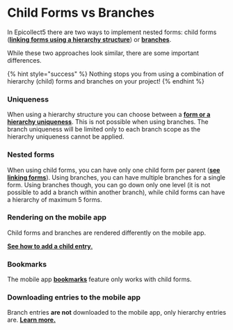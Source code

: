 # Child Forms vs Branches

In Epicollect5 there are two ways to implement nested forms: child forms ([**linking forms using a hierarchy structure**](https://docs.epicollect.net/formbuilder/multiple-forms)) or [**branches**](https://docs.epicollect.net/formbuilder/branches).

While these two approaches look similar, there are some important differences.

{% hint style="success" %}
Nothing stops you from using a combination of hierarchy (child) forms and branches on your project!
{% endhint %}

### Uniqueness

When using a hierarchy structure you can choose between a [**form or a hierarchy uniqueness**](https://docs.epicollect.net/formbuilder/uniqueness). This is not possible when using branches. The branch uniqueness will be limited only to each branch scope as the hierarchy uniqueness cannot be applied.

### Nested forms

When using child forms, you can have only one child form per parent ([**see linking forms**](https://docs.epicollect.net/formbuilder/multiple-forms)). Using branches, you can have multiple branches for a single form. Using branches though, you can go down only one level (it is not possible to add a branch within another branch), while child forms can have a hierarchy of maximum 5 forms.

### Rendering on the mobile app

Child forms and branches are rendered differently on the mobile app.

[**See how to add a child entry**.](https://docs.epicollect.net/web-application/adding-data#add-or-edit-entries-for-multiple-forms-projects)

### Bookmarks

The mobile app [**bookmarks**](https://docs.epicollect.net/mobile-application/add-bookmarks) feature only works with child forms.

### Downloading entries to the mobile app

Branch entries **are not** downloaded to the mobile app, only hierarchy entries are. [**Learn more.**](https://docs.epicollect.net/mobile-application/download-entries)
